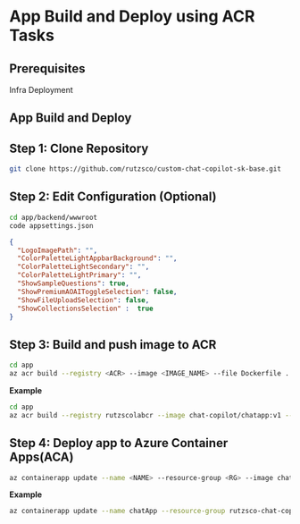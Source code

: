 # App Build and Deploy using ACR Tasks

## Prerequisites

 Infra Deployment

## App Build and Deploy

## Step 1: Clone Repository

```bash
git clone https://github.com/rutzsco/custom-chat-copilot-sk-base.git
```

## Step 2: Edit Configuration (Optional)

```bash
cd app/backend/wwwroot
code appsettings.json
```

```json
{
  "LogoImagePath": "",
  "ColorPaletteLightAppbarBackground": "",
  "ColorPaletteLightSecondary": "",
  "ColorPaletteLightPrimary": "",
  "ShowSampleQuestions": true,
  "ShowPremiumAOAIToggleSelection": false,
  "ShowFileUploadSelection": false,
  "ShowCollectionsSelection" :  true
}
```

## Step 3: Build and push image to ACR

```bash
cd app
az acr build --registry <ACR> --image <IMAGE_NAME> --file Dockerfile .
```
**Example**

```bash
cd app
az acr build --registry rutzscolabcr --image chat-copilot/chatapp:v1 --file Dockerfile .
```

## Step 4: Deploy app to Azure Container Apps(ACA)


```bash
az containerapp update --name <NAME> --resource-group <RG> --image chat-copilot/chatapp:v1
```

**Example**

```bash
az containerapp update --name chatApp --resource-group rutzsco-chat-copilot-demo --image chat-copilot/chatapp:v1
```